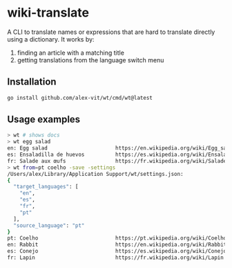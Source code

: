 # wiki-translate
A CLI to translate names or expressions that are hard to translate directly using a dictionary. It works by:
1. finding an article with a matching title
2. getting translations from the language switch menu

## Installation

```sh
go install github.com/alex-vit/wt/cmd/wt@latest
```

## Usage examples

```sh
> wt # shows docs
> wt egg salad
en: Egg salad                      https://en.wikipedia.org/wiki/Egg_salad
es: Ensaladilla de huevos          https://es.wikipedia.org/wiki/Ensaladilla_de_huevos
fr: Salade aux œufs                https://fr.wikipedia.org/wiki/Salade_aux_%C5%93ufs
> wt from=pt coelho -save -settings
/Users/alex/Library/Application Support/wt/settings.json:
{
  "target_languages": [
    "en",
    "es",
    "fr",
    "pt"
  ],
  "source_language": "pt"
}
pt: Coelho                         https://pt.wikipedia.org/wiki/Coelho
en: Rabbit                         https://en.wikipedia.org/wiki/Rabbit
es: Conejo                         https://es.wikipedia.org/wiki/Conejo
fr: Lapin                          https://fr.wikipedia.org/wiki/Lapin
```
